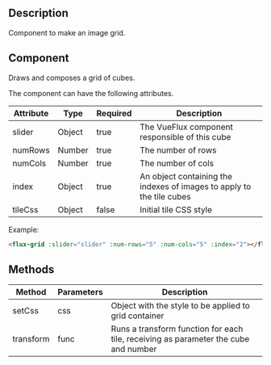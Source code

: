 ## Description

Component to make an image grid.

## Component

Draws and composes a grid of cubes.

The component can have the following attributes.

| Attribute | Type | Required | Description |
|-----------|------|----------|-------------|
| slider | Object | true | The VueFlux component responsible of this cube |
| numRows | Number | true | The number of rows |
| numCols | Number | true | The number of cols |
| index | Object | true | An object containing the indexes of images to apply to the tile cubes |
| tileCss | Object | false | Initial tile CSS style |

Example:
``` html
<flux-grid :slider="slider" :num-rows="5" :num-cols="5" :index="2"></flux-grid>
```

## Methods

| Method | Parameters | Description |
|--------|------------|-------------|
| setCss | css | Object with the style to be applied to grid container |
| transform | func | Runs a transform function for each tile, receiving as parameter the cube and number |
